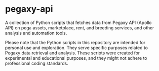 # pegaxy-api
A collection of Python scripts that fetches data from Pegaxy API (Apollo API) on pega assets, marketplace, rent, and breeding services, and other analysis and automation tools.

Please note that the Python scripts in this repository are intended for personal use and exploration. They serve specific purposes related to Pegaxy data retrieval and analysis. These scripts were created for experimental and educational purposes, and they might not adhere to professional coding standards.

